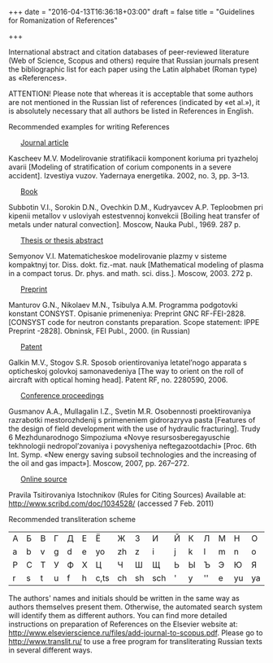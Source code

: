 +++
date = "2016-04-13T16:36:18+03:00"
draft = false
title = "Guidelines for Romanization of References"

+++

International abstract and citation databases of peer-reviewed literature (Web of Science, Scopus and others) require that Russian journals present the bibliographic list for each paper using the Latin alphabet (Roman type) as «References». 

ATTENTION! Please note that whereas it is acceptable that some authors are not mentioned in the Russian list of references (indicated by «et al.»), it is absolutely necessary that all authors be listed in References in English.

Recommended examples for writing References 
<ul><u>Journal article</u></ul>
Kascheev M.V. Modelirovanie stratifikacii komponent koriuma pri tyazheloj avarii [Modeling of stratification of corium components in a severe accident]. Izvestiya vuzov. Yadernaya energetika. 2002, no. 3, pp. 3–13.
<ul><u>Book</u></ul>
Subbotin V.I., Sorokin D.N., Ovechkin D.M., Kudryavcev A.P. Teploobmen pri kipenii metallov v usloviyah estestvennoj konvekcii [Boiling heat transfer of metals under natural convection]. Moscow, Nauka Publ., 1969. 287 p.

<ul><u>Thesis or thesis abstract</u></ul>
Semyonov V.I. Matematicheskoe modelirovanie plazmy v sisteme kompaktnyj tor. Diss. dokt. fiz.-mat. nauk [Mathematical modeling of plasma in a compact torus. Dr. phys. and math. sci. diss.]. Moscow, 2003. 272 p.

<ul><u>Preprint</u></ul>

Manturov G.N., Nikolaev M.N., Tsibulya A.M. Programma podgotovki konstant CONSYST. Opisanie primeneniya: Preprint GNC RF-FEI-2828. [CONSYST code for neutron constants preparation. Scope statement: IPPE Preprint -2828]. Obninsk, FEI Publ., 2000. (in Russian)

<ul><u>Patent</u></ul>

Galkin M.V., Stogov S.R. Sposob orientirovaniya letatel’nogo apparata s opticheskoj golovkoj samonavedeniya [The way to orient on the roll of aircraft with optical homing head]. Patent RF, no. 2280590, 2006.

<ul><u>Conference proceedings</u></ul>

Gusmanov A.A., Mullagalin I.Z., Svetin M.R. Osobennosti proektirovaniya razrabotki mestorozhdenij s primeneniem gidrorazryva pasta [Features of the design of field development with the use of hydraulic fracturing]. Trudy 6 Mezhdunarodnogo Simpoziuma «Novye resursosberegayuschie tekhnologii nedropol’zovaniya i povysheniya neftegazootdachi» [Proc. 6th Int. Symp. «New energy saving subsoil technologies and the increasing of the oil and gas impact»]. Moscow, 2007, pp. 267–272.

<ul><u>Online source</u></ul>

Pravila Tsitirovaniya Istochnikov (Rules for Citing Sources) Available at: http://www.scribd.com/doc/1034528/ (accessed 7 Feb. 2011)

Recommended transliteration scheme 

<div class="table-responsive">
<table  class="table table-bordered">
  <tr>
    <td>А</td>
<td>Б</td>
<td>В</td>
<td>Г</td>
<td>Д</td>
<td>Е</td>
<td>Ё</td>
<td>Ж</td>
<td>З</td>
<td>И</td>
<td>Й</td>
<td>К</td>
<td>Л</td>
<td>М</td>
<td>Н</td>
<td>О</td>
<td>П</td>
  </tr>
  <tr>
    <td>a</td>
<td>b</td>
<td>v</td>
<td>g</td>
<td>d</td>
<td>e</td>
<td>yo</td>
<td>zh</td>
<td>z</td>
<td>i</td>
<td>j</td>
<td>k</td>
<td>l</td>
<td>m</td>
<td>n</td>
<td>o</td>
<td>p</td>
  </tr>
<tr>
<td>Р</td>
<td>С</td>
<td>Т</td>
<td>У</td>
<td>Ф</td>
<td>Х</td>
<td>Ц</td>
<td>Ч</td>
<td>Ш</td>
<td>Щ</td>
<td>Ь</td>
<td>Ы</td>
<td>Ъ</td>
<td>Э</td>
<td>Ю</td>
<td>Я</td>
<td></td>
</tr>
<tr>
<td>r</td>
<td>s</td>
<td>t</td>
<td>u</td>
<td>f</td>
<td>h</td>
<td>c,ts</td>
<td>ch</td>
<td>sh</td>
<td>sch</td>
<td>'</td>
<td>y</td>
<td>''</td>
<td>e</td>
<td>yu</td>
<td>ya</td>
<td></td>
</tr>
</table>
</div>

The authors' names and initials should be written in the same way as authors themselves present them. Otherwise, the automated search system will identify them as different authors. 
You can find more detailed instructions on preparation of References on the Elsevier website at: 
http://www.elsevierscience.ru/files/add-journal-to-scopus.pdf.
Please go to http://www.translit.ru/ to use a free program for transliterating Russian texts in several different ways.

